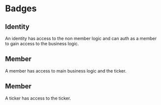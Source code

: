 # Badges

## Identity

An identity has access to the non member logic and can auth as a member to gain access to the business logic.

## Member

A member has access to main business logic and the ticker.

## Member

A ticker has access to the ticker.



